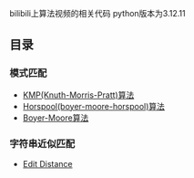 bilibili上算法视频的相关代码
python版本为3.12.11

## 目录
### 模式匹配
- [KMP(Knuth-Morris-Pratt)算法](pattern_matching/kmp.py)
- [Horspool(boyer-moore-horspool)算法](pattern_matching/bmh.py)
- [Boyer-Moore算法](pattern_matching/bm.py)

### 字符串近似匹配
- [Edit Distance](fuzzy_string_search/ed.py)